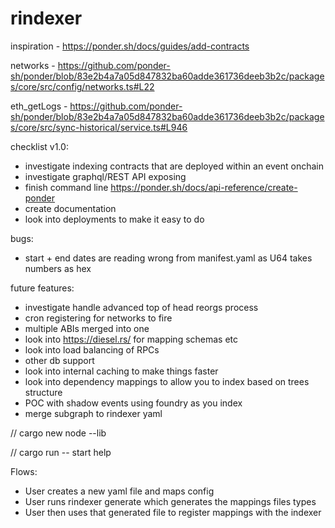# rindexer

inspiration - https://ponder.sh/docs/guides/add-contracts

networks - https://github.com/ponder-sh/ponder/blob/83e2b4a7a05d847832ba60adde361736deeb3b2c/packages/core/src/config/networks.ts#L22

eth_getLogs - https://github.com/ponder-sh/ponder/blob/83e2b4a7a05d847832ba60adde361736deeb3b2c/packages/core/src/sync-historical/service.ts#L946

checklist v1.0:

- investigate indexing contracts that are deployed within an event onchain
- investigate graphql/REST API exposing
- finish command line https://ponder.sh/docs/api-reference/create-ponder
- create documentation
- look into deployments to make it easy to do

bugs:
- start + end dates are reading wrong from manifest.yaml as U64 takes numbers as hex

future features:
- investigate handle advanced top of head reorgs process
- cron registering for networks to fire
- multiple ABIs merged into one
- look into https://diesel.rs/ for mapping schemas etc
- look into load balancing of RPCs
- other db support
- look into internal caching to make things faster
- look into dependency mappings to allow you to index based on trees structure
- POC with shadow events using foundry as you index
- merge subgraph to rindexer yaml

// cargo new node --lib

// cargo run -- start help

Flows:

- User creates a new yaml file and maps config
- User runs rindexer generate which generates the mappings files types
- User then uses that generated file to register mappings with the indexer
